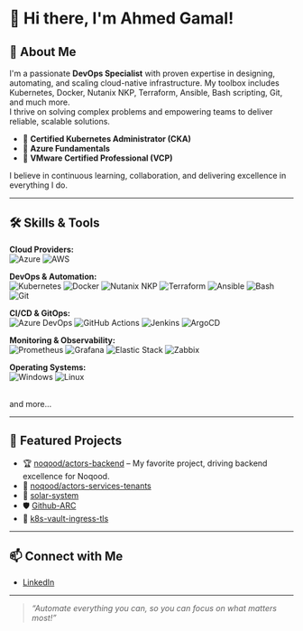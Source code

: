 # 👋 Hi there, I'm Ahmed Gamal!

## 🚀 About Me

I'm a passionate **DevOps Specialist** with proven expertise in designing, automating, and scaling cloud-native infrastructure. My toolbox includes Kubernetes, Docker, Nutanix NKP, Terraform, Ansible, Bash scripting, Git, and much more.  
I thrive on solving complex problems and empowering teams to deliver reliable, scalable solutions.

- 🔹 **Certified Kubernetes Administrator (CKA)**
- 🔹 **Azure Fundamentals**
- 🔹 **VMware Certified Professional (VCP)**

I believe in continuous learning, collaboration, and delivering excellence in everything I do.

---

## 🛠️ Skills & Tools

**Cloud Providers:**  
![Azure](https://img.shields.io/badge/-Azure-0078D4?logo=azure&logoColor=white&style=flat)
![AWS](https://img.shields.io/badge/-AWS-FF9900?logo=amazon-aws&logoColor=white&style=flat)

**DevOps & Automation:**  
![Kubernetes](https://img.shields.io/badge/-Kubernetes-326CE5?logo=kubernetes&logoColor=white&style=flat)
![Docker](https://img.shields.io/badge/-Docker-2496ED?logo=docker&logoColor=white&style=flat)
![Nutanix NKP](https://img.shields.io/badge/-Nutanix%20NKP-024DA1?logo=nutanix&logoColor=white&style=flat)
![Terraform](https://img.shields.io/badge/-Terraform-5F43E9?logo=terraform&logoColor=white&style=flat)
![Ansible](https://img.shields.io/badge/-Ansible-EE0000?logo=ansible&logoColor=white&style=flat)
![Bash](https://img.shields.io/badge/-Bash-4EAA25?logo=gnu-bash&logoColor=white&style=flat)
![Git](https://img.shields.io/badge/-Git-F05032?logo=git&logoColor=white&style=flat)

**CI/CD & GitOps:**  
![Azure DevOps](https://img.shields.io/badge/-Azure%20DevOps-0078D7?logo=azure-devops&logoColor=white&style=flat)
![GitHub Actions](https://img.shields.io/badge/-GitHub%20Actions-2088FF?logo=github-actions&logoColor=white&style=flat)
![Jenkins](https://img.shields.io/badge/-Jenkins-D24939?logo=jenkins&logoColor=white&style=flat)
![ArgoCD](https://img.shields.io/badge/-ArgoCD-FE7B1F?logo=argo&logoColor=white&style=flat)

**Monitoring & Observability:**  
![Prometheus](https://img.shields.io/badge/-Prometheus-E6522C?logo=prometheus&logoColor=white&style=flat)
![Grafana](https://img.shields.io/badge/-Grafana-F46800?logo=grafana&logoColor=white&style=flat)
![Elastic Stack](https://img.shields.io/badge/-Elastic%20Stack-005571?logo=elasticstack&logoColor=white&style=flat)
![Zabbix](https://img.shields.io/badge/-Zabbix-DC2323?logo=zabbix&logoColor=white&style=flat)

**Operating Systems:**  
![Windows](https://img.shields.io/badge/-Windows-0078D6?logo=windows&logoColor=white&style=flat)
![Linux](https://img.shields.io/badge/-Linux-FCC624?logo=linux&logoColor=black&style=flat)

<br>
and more...

---

## 🌟 Featured Projects

- 🏆 [noqood/actors-backend](https://github.com/noqood/actors-backend) – My favorite project, driving backend excellence for Noqood.
- 🔗 [noqood/actors-services-tenants](https://github.com/noqood/actors-services-tenants)
- 🌌 [solar-system](https://github.com/AhmedGamal285/solar-system)
- 🛡️ [Github-ARC](https://github.com/AhmedGamal285/Github-ARC)
- 🔐 [k8s-vault-ingress-tls](https://github.com/AhmedGamal285/k8s-vault-ingress-tls)

---

## 📫 Connect with Me

- [LinkedIn](https://www.linkedin.com/in/ahmedgamal285)

---

> _“Automate everything you can, so you can focus on what matters most!”_
